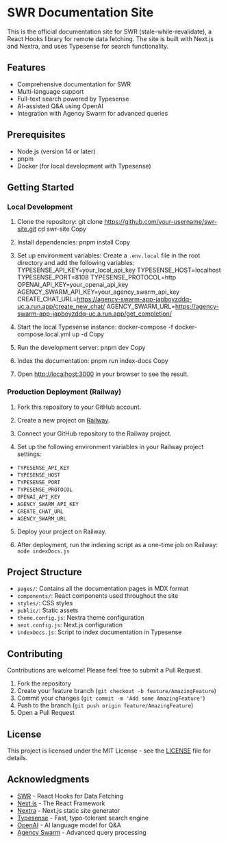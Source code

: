 # SWR Documentation Site

This is the official documentation site for SWR (stale-while-revalidate), a React Hooks library for remote data fetching. The site is built with Next.js and Nextra, and uses Typesense for search functionality.

## Features

- Comprehensive documentation for SWR
- Multi-language support
- Full-text search powered by Typesense
- AI-assisted Q&A using OpenAI
- Integration with Agency Swarm for advanced queries

## Prerequisites

- Node.js (version 14 or later)
- pnpm
- Docker (for local development with Typesense)

## Getting Started

### Local Development

1. Clone the repository:
git clone https://github.com/your-username/swr-site.git
cd swr-site
Copy
2. Install dependencies:
pnpm install
Copy
3. Set up environment variables:
Create a `.env.local` file in the root directory and add the following variables:
TYPESENSE_API_KEY=your_local_api_key
TYPESENSE_HOST=localhost
TYPESENSE_PORT=8108
TYPESENSE_PROTOCOL=http
OPENAI_API_KEY=your_openai_api_key
AGENCY_SWARM_API_KEY=your_agency_swarm_api_key
CREATE_CHAT_URL=https://agency-swarm-app-japboyzddq-uc.a.run.app/create_new_chat/
AGENCY_SWARM_URL=https://agency-swarm-app-japboyzddq-uc.a.run.app/get_completion/

4. Start the local Typesense instance:
docker-compose -f docker-compose.local.yml up -d
Copy
5. Run the development server:
pnpm dev
Copy
6. Index the documentation:
pnpm run index-docs
Copy
7. Open [http://localhost:3000](http://localhost:3000) in your browser to see the result.

### Production Deployment (Railway)

1. Fork this repository to your GitHub account.

2. Create a new project on [Railway](https://railway.app/).

3. Connect your GitHub repository to the Railway project.

4. Set up the following environment variables in your Railway project settings:
- `TYPESENSE_API_KEY`
- `TYPESENSE_HOST`
- `TYPESENSE_PORT`
- `TYPESENSE_PROTOCOL`
- `OPENAI_API_KEY`
- `AGENCY_SWARM_API_KEY`
- `CREATE_CHAT_URL`
- `AGENCY_SWARM_URL`

5. Deploy your project on Railway.

6. After deployment, run the indexing script as a one-time job on Railway: `node indexDocs.js`

## Project Structure

- `pages/`: Contains all the documentation pages in MDX format
- `components/`: React components used throughout the site
- `styles/`: CSS styles
- `public/`: Static assets
- `theme.config.js`: Nextra theme configuration
- `next.config.js`: Next.js configuration
- `indexDocs.js`: Script to index documentation in Typesense

## Contributing

Contributions are welcome! Please feel free to submit a Pull Request.

1. Fork the repository
2. Create your feature branch (`git checkout -b feature/AmazingFeature`)
3. Commit your changes (`git commit -m 'Add some AmazingFeature'`)
4. Push to the branch (`git push origin feature/AmazingFeature`)
5. Open a Pull Request

## License

This project is licensed under the MIT License - see the [LICENSE](LICENSE) file for details.

## Acknowledgments

- [SWR](https://swr.vercel.app/) - React Hooks for Data Fetching
- [Next.js](https://nextjs.org/) - The React Framework
- [Nextra](https://nextra.site/) - Next.js static site generator
- [Typesense](https://typesense.org/) - Fast, typo-tolerant search engine
- [OpenAI](https://openai.com/) - AI language model for Q&A
- [Agency Swarm](https://www.agencyswarm.com/) - Advanced query processing

